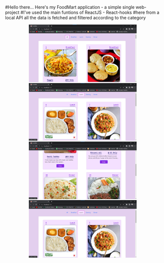 #Hello there... Here's my FoodMart application - a simple single web-project
#I've used the main funtions of ReactJS - React-hooks
#here from a local API all the data is fetched and filtered according to the category

<p align="center">
    <img src="/public/img/one.png" width="350" title="hover text">
    <img src="/public/img/two.png" width="350" title="hover text">
    <img src="/public/img/three.png" width="350" title="hover text">
    <img src="/public/img/four.png" width="350" title="hover text">
</p>
